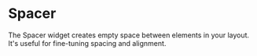 # Spacer

The Spacer widget creates empty space between elements in your layout. It's useful for fine-tuning spacing and alignment.

<WidgetDocs Type="Ivy.Spacer" ExtensionTypes="Ivy.SpacerExtensions" SourceUrl="https://github.com/Ivy-Interactive/Ivy-Framework/blob/main/Ivy/Widgets/Primitives/Spacer.cs"/> 